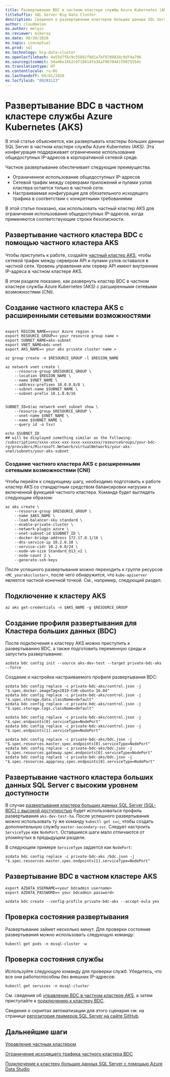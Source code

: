 ```yaml
---
title: Развертывание BDC в частном кластере службы Azure Kubernetes (AKS)
titleSuffix: SQL Server Big Data Cluster
description: Сведения о развертывании кластеров больших данных SQL Server с помощью частного кластера службы Azure Kubernetes (AKS) с расширенными сетевыми возможностями (CNI).
author: cloudmelon
ms.author: melqin
ms.reviewer: mikeray
ms.date: 08/20/2020
ms.topic: conceptual
ms.prod: sql
ms.technology: big-data-cluster
ms.openlocfilehash: 4a55d7f6c9c55891f8d1a7bf97d8834c9df4a796
ms.sourcegitcommit: 5da46e16b2c9710414fe36af9670461fb07555dc
ms.translationtype: HT
ms.contentlocale: ru-RU
ms.lasthandoff: 09/01/2020
ms.locfileid: "89283123"
---
```

# <a name="deploy-bdc-in-azure-kubernetes-service-aks-private-cluster"></a>Развертывание BDC в частном кластере службы Azure Kubernetes (AKS)

В этой статье объясняется, как развертывать кластеры больших данных SQL Server в частном кластере службы Azure Kubernetes (AKS). Эта конфигурация поддерживает ограниченное использование общедоступных IP-адресов в корпоративной сетевой среде.

Частное развертывание обеспечивает следующие преимущества.

* Ограниченное использование общедоступных IP-адресов
* Сетевой трафик между серверами приложений и пулами узлов кластера остается только в частной сети.
* Настраиваемая конфигурация для обязательного исходящего трафика в соответствии с конкретными требованиями

В этой статье показано, как использовать частный кластер AKS для ограничения использования общедоступных IP-адресов, когда применяются соответствующие строки безопасности.

## <a name="deploy-private-bdc-cluster-with-aks-private-cluster"></a>Развертывание частного кластера BDC с помощью частного кластера AKS

Чтобы приступить к работе, создайте [частный кластер AKS](/azure/aks/private-clusters), чтобы сетевой трафик между сервером API и пулами узлов оставался в частной сети. Уровень управления или сервер API имеют внутренние IP-адреса в частном кластере AKS.

В этом разделе показано, как развернуть кластер BDC в частном кластере службы Azure Kubernetes (AKS) с расширенными сетевыми возможностями (CNI).

## <a name="create-a-private-aks-cluster-with-advanced-networking"></a>Создание частного кластера AKS с расширенными сетевыми возможностями

```console

export REGION_NAME=<your Azure region >
export RESOURCE_GROUP=< your resource group name >
export SUBNET_NAME=aks-subnet
export VNET_NAME=bdc-vnet
export AKS_NAME=< your aks private cluster name >
 
az group create -n $RESOURCE_GROUP -l $REGION_NAME
 
az network vnet create \
    --resource-group $RESOURCE_GROUP \
    --location $REGION_NAME \
    --name $VNET_NAME \
    --address-prefixes 10.0.0.0/8 \
    --subnet-name $SUBNET_NAME \
    --subnet-prefix 10.1.0.0/16
 

SUBNET_ID=$(az network vnet subnet show \
    --resource-group $RESOURCE_GROUP \
    --vnet-name $VNET_NAME \
    --name $SUBNET_NAME \
    --query id -o tsv)
 
echo $SUBNET_ID
## will be displayed something similar as the following: 
/subscriptions/xxxx-xxxx-xxx-xxxx-xxxxxxxx/resourceGroups/your-bdc-rg/providers/Microsoft.Network/virtualNetworks/your-aks-vnet/subnets/your-aks-subnet
```

### <a name="create-aks-private-cluster-with-advanced-networking-cni"></a>Создание частного кластера AKS с расширенными сетевыми возможностями (CNI)

Чтобы перейти к следующему шагу, необходимо подготовить к работе кластер AKS со стандартным средством балансировки нагрузки и включенной функцией частного кластера. Команда будет выглядеть следующим образом: 

```console
az aks create \
    --resource-group $RESOURCE_GROUP \
    --name $AKS_NAME \
    --load-balancer-sku standard \
    --enable-private-cluster \
    --network-plugin azure \
    --vnet-subnet-id $SUBNET_ID \
    --docker-bridge-address 172.17.0.1/16 \
    --dns-service-ip 10.2.0.10 \
    --service-cidr 10.2.0.0/24 \
    --node-vm-size Standard_D13_v2 \
    --node-count 2 \
    --generate-ssh-keys
```

После успешного развертывания можно переходить к группе ресурсов `<MC_yourakscluster>`, после чего обнаружится, что `kube-apiserver` является частной конечной точкой. См., например, следующий раздел.

## <a name="connect-to-an-aks-cluster"></a>Подключение к кластеру AKS

```console
az aks get-credentials -n $AKS_NAME -g $RESOURCE_GROUP
```

## <a name="build-big-data-cluster-bdc-deployment-profile"></a>Создание профиля развертывания для Кластера больших данных (BDC)

После подключения к кластеру AKS можно приступить к развертыванию BDC, а также подготовить переменную среды и запустить развертывание: 

```console
azdata bdc config init --source aks-dev-test --target private-bdc-aks --force
```

Создание и настройка настраиваемого профиля развертывания BDC:

```console
azdata bdc config replace -c private-bdc-aks/control.json -j "$.spec.docker.imageTag=2019-CU6-ubuntu-16.04"
azdata bdc config replace -c private-bdc-aks/control.json -j "$.spec.storage.data.className=default"
azdata bdc config replace -c private-bdc-aks/control.json -j "$.spec.storage.logs.className=default"

azdata bdc config replace -c private-bdc-aks/control.json -j "$.spec.endpoints[0].serviceType=NodePort"
azdata bdc config replace -c private-bdc-aks/control.json -j "$.spec.endpoints[1].serviceType=NodePort"

azdata bdc config replace -c private-bdc-aks/bdc.json -j "$.spec.resources.master.spec.endpoints[0].serviceType=NodePort"
azdata bdc config replace -c private-bdc-aks/bdc.json -j "$.spec.resources.gateway.spec.endpoints[0].serviceType=NodePort"
azdata bdc config replace -c private-bdc-aks/bdc.json -j "$.spec.resources.appproxy.spec.endpoints[0].serviceType=NodePort"
```

## <a name="deploy-private-sql-server-big-data-cluster-with-ha"></a>Развертывание частного кластера больших данных SQL Server с высоким уровнем доступности

В случае [развертывания кластера больших данных SQL Server (SQL-BDC) с высокой доступностью](deployment-high-availability.md) будет использоваться профиль развертывания `aks-dev-test-ha`. После успешного развертывания можно использовать ту же команду `kubectl get svc`, чтобы создать дополнительную службу `master-secondary-svc`. Следует настроить `ServiceType` как `NodePort`. Оставшиеся шаги мало отличаются от упомянутых в предыдущем разделе.

В следующем примере `ServiceType` задается как `NodePort`:

```console
azdata bdc config replace -c private-bdc-aks /bdc.json -j "$.spec.resources.master.spec.endpoints[1].serviceType=NodePort"
```

## <a name="deploy-bdc-in-aks-private-cluster"></a>Развертывание BDC в частном кластере AKS

```console
export AZDATA_USERNAME=<your bdcadmin username>
export AZDATA_PASSWORD=< your bdcadmin password>

azdata bdc create --config-profile private-bdc-aks --accept-eula yes
```

## <a name="check-deployment-status"></a>Проверка состояния развертывания

Развертывание займет несколько минут. Для проверки состояния развертывания можно использовать следующую команду: 

```console
kubectl get pods -n mssql-cluster -w
```

## <a name="check-the-service-status"></a>Проверка состояния службы

Используйте следующую команду для проверки служб. Убедитесь, что все они работоспособны без внешних IP-адресов:

```console
kubectl get services -n mssql-cluster
```

См. сведения об [управлении BDC в частном кластере AKS](private-manage.md), а затем приступайте к [подключению к кластеру BDC](connect-to-big-data-cluster.md).

Сведения о скриптах автоматизации для этого сценария см. на странице [репозитория примеров SQL Server на сайте GitHub](https://github.com/microsoft/sql-server-samples/tree/master/samples/features/sql-big-data-cluster/deployment/private-aks).

## <a name="next-steps"></a>Дальнейшие шаги

[Управление частным кластером](private-manage.md)

[Ограничение исходящего трафика частного кластера BDC](private-restrict-egress-traffic.md)

[Подключение к кластеру больших данных SQL Server с помощью Azure Data Studio](connect-to-big-data-cluster.md)
